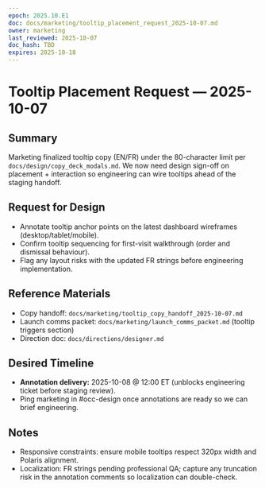 ```yaml
---
epoch: 2025.10.E1
doc: docs/marketing/tooltip_placement_request_2025-10-07.md
owner: marketing
last_reviewed: 2025-10-07
doc_hash: TBD
expires: 2025-10-18
---
```

# Tooltip Placement Request — 2025-10-07

## Summary
Marketing finalized tooltip copy (EN/FR) under the 80-character limit per `docs/design/copy_deck_modals.md`. We now need design sign-off on placement + interaction so engineering can wire tooltips ahead of the staging handoff.

## Request for Design
- Annotate tooltip anchor points on the latest dashboard wireframes (desktop/tablet/mobile).
- Confirm tooltip sequencing for first-visit walkthrough (order and dismissal behaviour).
- Flag any layout risks with the updated FR strings before engineering implementation.

## Reference Materials
- Copy handoff: `docs/marketing/tooltip_copy_handoff_2025-10-07.md`
- Launch comms packet: `docs/marketing/launch_comms_packet.md` (tooltip triggers section)
- Direction doc: `docs/directions/designer.md`

## Desired Timeline
- **Annotation delivery:** 2025-10-08 @ 12:00 ET (unblocks engineering ticket before staging review).
- Ping marketing in #occ-design once annotations are ready so we can brief engineering.

## Notes
- Responsive constraints: ensure mobile tooltips respect 320px width and Polaris alignment.
- Localization: FR strings pending professional QA; capture any truncation risk in the annotation comments so localization can double-check.
